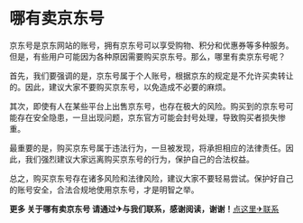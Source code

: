 # 哪有卖京东号

京东号是京东网站的账号，拥有京东号可以享受购物、积分和优惠券等多种服务。但是，有些用户可能因为各种原因需要购买京东号。那么，哪里有卖京东号呢？

首先，我们要强调的是，京东号属于个人账号，根据京东的规定是不允许买卖转让的。因此，建议大家不要购买京东号，以免造成不必要的麻烦。

其次，即使有人在某些平台上出售京东号，也存在极大的风险。购买到的京东号可能存在安全隐患，一旦出现问题，京东官方可能会封号处理，导致购买者损失惨重。

最重要的是，购买京东号属于违法行为，一旦被发现，将承担相应的法律责任。因此，我们强烈建议大家远离购买京东号的行为，保护自己的合法权益。

总之，购买京东号存在诸多风险和法律风险，建议大家不要轻易尝试。保护好自己的账号安全，合法合规地使用京东号，才是明智之举。

**更多 关于哪有卖京东号 请通过✈与我们联系，感谢阅读，谢谢！**[点这里✈联系](https://gg.k02.cc)